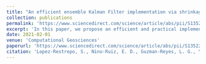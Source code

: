 ```yaml
---
title: "An efficient ensemble Kalman Filter implementation via shrinkage covariance matrix estimation: exploiting prior knowledge"
collection: publications
permalink: 'https://www.sciencedirect.com/science/article/abs/pii/S1352231020302442'
excerpt: 'In this paper, we propose an efficient and practical implementation of the ensemble Kalman filter via shrinkage covariance matrix estimation. Our filter implementation combines information brought by an ensemble of model realizations, and that based on our prior knowledge about the dynamical system of interest. We perform the combination of both sources of information via optimal shrinkage factors. The method exploits the rank-deficiency of ensemble covariance matrices to provide an efficient and practical implementation of the analysis step in EnKF based formulations. Localization and inflation aspects are discussed, as well. Experimental tests are performed to assess the accuracy of our proposed filter implementation by employing an Advection Diffusion Model and an Atmospheric General Circulation Model. The experimental results reveal that the use of our proposed filter implementation can mitigate the impact of sampling noise, and even more, it can avoid the impact of spurious correlations during assimilation steps.![An Efficient](station.jpeg)'
date: 2021-02-01
venue: 'Computational Geosciences'
paperurl: 'https://www.sciencedirect.com/science/article/abs/pii/S1352231020302442'
citation: 'Lopez-Restrepo, S., Nino-Ruiz, E. D., Guzman-Reyes, L. G., Yarce Botero, A., Quintero, O. L., Pinel, N., ... & Heemink, A. W. (2021). An efficient ensemble Kalman Filter implementation via shrinkage covariance matrix estimation: exploiting prior knowledge. Computational Geosciences, 25, 985-1003.'
---
```


